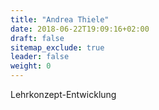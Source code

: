 ```yaml
---
title: "Andrea Thiele"
date: 2018-06-22T19:09:16+02:00
draft: false
sitemap_exclude: true
leader: false
weight: 0
---
```


Lehrkonzept-Entwicklung
